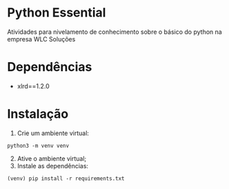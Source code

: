 # Python Essential
Atividades para nivelamento de conhecimento sobre o básico do python na empresa WLC Soluções

# Dependências
- xlrd==1.2.0

# Instalação
1. Crie um ambiente virtual:
```
python3 -m venv venv
```
2. Ative o ambiente virtual;
3. Instale as dependências:
```
(venv) pip install -r requirements.txt
```